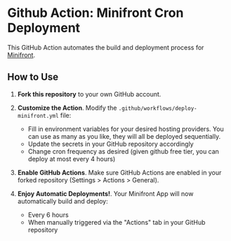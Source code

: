 # Github Action: Minifront Cron Deployment

This GitHub Action automates the build and deployment process for [Minifront](https://github.com/penumbra-zone/web/tree/main/apps/minifront).

## How to Use

1. **Fork this repository** to your own GitHub account.

2. **Customize the Action**. Modify the `.github/workflows/deploy-minifront.yml` file:
     - Fill in environment variables for your desired hosting providers. You can use as many as you like, they will all be deployed sequentially.
     - Update the secrets in your GitHub repository accordingly
     - Change cron frequency as desired (given github free tier, you can deploy at most every 4 hours)

3. **Enable GitHub Actions**. Make sure GitHub Actions are enabled in your forked repository (Settings > Actions > General).

4. **Enjoy Automatic Deployments!**. Your Minifront App will now automatically build and deploy:
    - Every 6 hours
    - When manually triggered via the "Actions" tab in your GitHub repository
